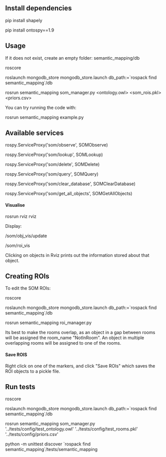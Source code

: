 ## Install dependencies
pip install shapely

pip install ontospy==1.9

## Usage
If it does not exist, create an empty folder:   semantic_mapping/db

roscore

roslaunch mongodb_store mongodb_store.launch db_path:=\`rospack find semantic_mapping\`/db

rosrun semantic_mapping som_manager.py <ontology.owl> <som_rois.pkl> <priors.csv>

You can try running the code with:

rosrun semantic_mapping example.py

## Available services
rospy.ServiceProxy('som/observe', SOMObserve)

rospy.ServiceProxy('som/lookup', SOMLookup)

rospy.ServiceProxy('som/delete', SOMDelete)

rospy.ServiceProxy('som/query', SOMQuery)

rospy.ServiceProxy('som/clear_database', SOMClearDatabase)

rospy.ServiceProxy('som/get_all_objects', SOMGetAllObjects)

#### Visualise
rosrun rviz rviz

Display:

/som/obj_vis/update

/som/roi_vis

Clicking on objects in Rviz prints out the information stored about that object.


## Creating ROIs
To edit the SOM ROIs:

roscore

roslaunch mongodb_store mongodb_store.launch db_path:=\`rospack find semantic_mapping\`/db

rosrun semantic_mapping roi_manager.py

Its best to make the rooms overlap, as an object in a gap between rooms will be assigned the room_name "NotInRoom". An object in multiple overlapping rooms will be assigned to one of the rooms. 

#### Save ROIS
Right click on one of the markers, and click "Save ROIs" which saves the ROI objects to a pickle file.

## Run tests
roscore

roslaunch mongodb_store mongodb_store.launch db_path:=\`rospack find semantic_mapping\`/db

rosrun semantic_mapping som_manager.py '../tests/config/test_ontology.owl' '../tests/config/test_rooms.pkl' '../tests/config/priors.csv'

python -m unittest discover \`rospack find semantic_mapping\`/tests/semantic_mapping
